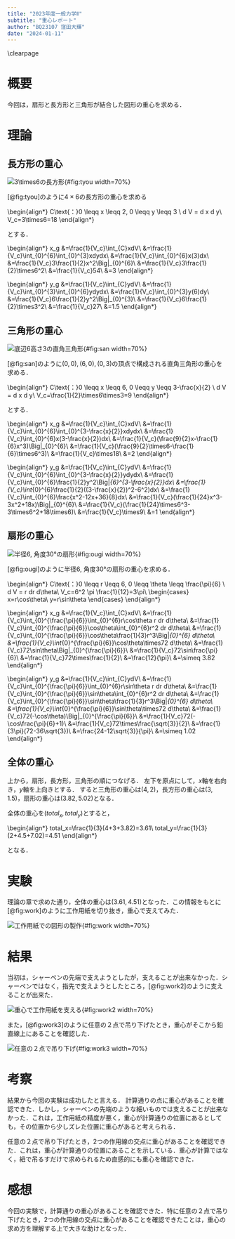 ```yaml
---
title: "2023年度一般力学Ⅱ"
subtitle: "重心レポート"
author: "BQ23107 窪田大輝"
date: "2024-01-11"
---
```

\clearpage
# 概要
今回は，扇形と長方形と三角形が結合した図形の重心を求める．

# 理論
## 長方形の重心

![$3\times6$の長方形](image-4.png){#fig:tyou width=70%}

[@fig:tyou]のように$4\times6$の長方形の重心を求める


\begin{align*}
C\text{：}0 \leqq x \leqq 2, 0 \leqq y \leqq 3 \\
d V = d x d y\\
V_c=3\times6=18
\end{align*}

とする．


\begin{align*}
x_g
&=\frac{1}{V_c}\int_{C}xdV\\
&=\frac{1}{V_c}\int_{0}^{6}\int_{0}^{3}xdydx\\
&=\frac{1}{V_c}\int_{0}^{6}x(3)dx\\
&=\frac{1}{V_c}3\frac{1}{2}x^2\Big|_{0}^{6}\\
&=\frac{1}{V_c}3\frac{1}{2}\times6^2\\
&=\frac{1}{V_c}54\\
&=3
\end{align*}



\begin{align*}
y_g
&=\frac{1}{V_c}\int_{C}ydV\\
&=\frac{1}{V_c}\int_{0}^{3}\int_{0}^{6}ydydx\\
&=\frac{1}{V_c}\int_{0}^{3}y(6)dy\\
&=\frac{1}{V_c}6\frac{1}{2}y^2\Big|_{0}^{3}\\
&=\frac{1}{V_c}6\frac{1}{2}\times3^2\\
&=\frac{1}{V_c}27\\
&=1.5
\end{align*}


## 三角形の重心

![底辺6高さ3の直角三角形](image-1.png){#fig:san width=70%}

[@fig:san]のように$(0,0),(6,0),(0,3)$の頂点で構成される直角三角形の重心を求める．


\begin{align*}
C\text{：}0 \leqq x \leqq 6, 0 \leqq y \leqq 3-\frac{x}{2} \\
d V = d x d y\\
V_c=\frac{1}{2}\times6\times3=9
\end{align*}

とする．


\begin{align*}
x_g
&=\frac{1}{V_c}\int_{C}xdV\\
&=\frac{1}{V_c}\int_{0}^{6}\int_{0}^{3-\frac{x}{2}}xdydx\\
&=\frac{1}{V_c}\int_{0}^{6}x(3-\frac{x}{2})dx\\
&=\frac{1}{V_c}(\frac{9}{2}x-\frac{1}{6}x^3)\Big|_{0}^{6}\\
&=\frac{1}{V_c}(\frac{9}{2}\times6-\frac{1}{6}\times6^3)\\
&=\frac{1}{V_c}\times18\\
&=2
\end{align*}



\begin{align*}
y_g
&=\frac{1}{V_c}\int_{C}ydV\\
&=\frac{1}{V_c}\int_{0}^{6}\int_{0}^{3-\frac{x}{2}}ydydx\\
&=\frac{1}{V_c}\int_{0}^{6}\frac{1}{2}y^2\Big|_{6}^{3-\frac{x}{2}}dx\\
&=\frac{1}{V_c}\int_{0}^{6}\frac{1}{2}((3-\frac{x}{2})^2-6^2)dx\\
&=\frac{1}{V_c}\int_{0}^{6}\frac{x^2-12x+36}{8}dx\\
&=\frac{1}{V_c}(\frac{1}{24}x^3-3x^2+18x)\Big|_{0}^{6}\\
&=\frac{1}{V_c}(\frac{1}{24}\times6^3-3\times6^2+18\times6)\\
&=\frac{1}{V_c}\times9\\
&=1
\end{align*}


## 扇形の重心

![半径6, 角度30°の扇形](image-2.png){#fig:ougi width=70%}

[@fig:ougi]のように半径6, 角度30°の扇形の重心を求める．


\begin{align*}
C\text{：}0 \leqq r \leqq 6, 0 \leqq \theta \leqq \frac{\pi}{6} \\
d V = r dr d\theta\\
V_c=6^2 \pi \frac{1}{12}=3\pi\\
\begin{cases}
x=r\cos\theta\\
y=r\sin\theta
\end{cases}
\end{align*}




\begin{align*}
x_g
&=\frac{1}{V_c}\int_{C}xdV\\
&=\frac{1}{V_c}\int_{0}^{\frac{\pi}{6}}\int_{0}^{6}r\cos\theta r dr d\theta\\
&=\frac{1}{V_c}\int_{0}^{\frac{\pi}{6}}\cos\theta\int_{0}^{6}r^2 dr d\theta\\
&=\frac{1}{V_c}\int_{0}^{\frac{\pi}{6}}\cos\theta\frac{1}{3}r^3\Big|_{0}^{6} d\theta\\
&=\frac{1}{V_c}\int_{0}^{\frac{\pi}{6}}\cos\theta\times72 d\theta\\
&=\frac{1}{V_c}72\sin\theta\Big|_{0}^{\frac{\pi}{6}}\\
&=\frac{1}{V_c}72\sin\frac{\pi}{6}\\
&=\frac{1}{V_c}72\times\frac{1}{2}\\
&=\frac{12}{\pi}\\
&=\simeq 3.82
\end{align*}



\begin{align*}
y_g
&=\frac{1}{V_c}\int_{C}ydV\\
&=\frac{1}{V_c}\int_{0}^{\frac{\pi}{6}}\int_{0}^{6}r\sin\theta r dr d\theta\\
&=\frac{1}{V_c}\int_{0}^{\frac{\pi}{6}}\sin\theta\int_{0}^{6}r^2 dr d\theta\\
&=\frac{1}{V_c}\int_{0}^{\frac{\pi}{6}}\sin\theta\frac{1}{3}r^3\Big|_{0}^{6} d\theta\\
&=\frac{1}{V_c}\int_{0}^{\frac{\pi}{6}}\sin\theta\times72 d\theta\\
&=\frac{1}{V_c}72(-\cos\theta)\Big|_{0}^{\frac{\pi}{6}}\\
&=\frac{1}{V_c}72(-\cos\frac{\pi}{6}+1)\\
&=\frac{1}{V_c}72\times\frac{\sqrt{3}}{2}\\
&=\frac{1}{3\pi}(72-36\sqrt{3})\\
&=\frac{24-12\sqrt{3}}{\pi}\\
&=\simeq 1.02
\end{align*}


## 全体の重心

上から，扇形，長方形，三角形の順につなげる．
左下を原点にして，$x$軸を右向き，$y$軸を上向きとする．
すると三角形の重心は$(4,2)$，長方形の重心は$(3,1.5)$，扇形の重心は$(3.82,5.02)$となる．

全体の重心を$(total_x, total_y)$とすると，


\begin{align*}
total_x=\frac{1}{3}(4+3+3.82)=3.61\\
total_y=\frac{1}{3}(2+4.5+7.02)=4.51
\end{align*}


となる．

# 実験
理論の章で求めた通り，全体の重心は$(3.61,4.51)$となった．この情報をもとに[@fig:work]のように工作用紙を切り抜き，重心で支えてみた．

![工作用紙での図形の製作](image-8.png){#fig:work width=70%}

# 結果

当初は，シャーペンの先端で支えようとしたが，支えることが出来なかった．シャーペンではなく，指先で支えようとしたところ，[@fig:work2]のように支えることが出来た．

![重心で工作用紙を支える](image-9.png){#fig:work2 width=70%}

また，[@fig:work3]のように任意の２点で吊り下げたとき，重心がそこから鉛直線上にあることを確認した．

![任意の２点で吊り下げ](image-7.png){#fig:work3 width=70%}


# 考察

結果から今回の実験は成功したと言える．
計算通りの点に重心があることを確認できた．しかし，シャーペンの先端のような細いものでは支えることが出来なかった．これは，工作用紙の精度が悪く，重心が計算通りの位置にあるとしても，その位置から少しズレた位置に重心があると考えられる．

任意の２点で吊り下げたとき，2つの作用線の交点に重心があることを確認できた．これは，重心が計算通りの位置にあることを示している．重心が計算ではなく，紐で吊るすだけで求められるため直感的にも重心を確認できた．

# 感想

今回の実験で，計算通りの重心があることを確認できた．特に任意の２点で吊り下げたとき，2つの作用線の交点に重心があることを確認できたことは，重心の求め方を理解する上で大きな助けとなった．
<!-- 
私は，重心を求めるのは，力学の源と思っています．そのルーツを木村先生と一緒に考え共有したいと思って授業に参加しています．人間にとって，力学とは，どうゆう存在であるかを考えるためです．毎授業新たな気づきがあり，今回の授業も私にとって大変刺激的です．今回の課題は，私達からのメッセージです．双方向的なエネルギーの交換なのです． -->